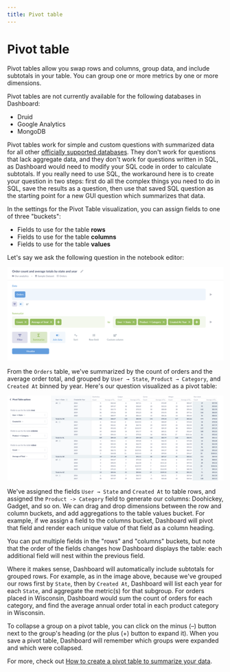 ```yaml
---
title: Pivot table
---
```


# Pivot table

Pivot tables allow you swap rows and columns, group data, and include subtotals in your table. You can group one or more metrics by one or more dimensions.

Pivot tables are not currently available for the following databases in Dashboard:

- Druid
- Google Analytics
- MongoDB

Pivot tables work for simple and custom questions with summarized data for all other [officially supported databases](../../../databases/connecting.md). They don't work for questions that lack aggregate data, and they don't work for questions written in SQL, as Dashboard would need to modify your SQL code in order to calculate subtotals. If you really need to use SQL, the workaround here is to create your question in two steps: first do all the complex things you need to do in SQL, save the results as a question, then use that saved SQL question as the starting point for a new GUI question which summarizes that data.

In the settings for the Pivot Table visualization, you can assign fields to one of three "buckets":

- Fields to use for the table **rows**
- Fields to use for the table **columns**
- Fields to use for the table **values**

Let's say we ask the following question in the notebook editor:

![Pivot table notebook](../../images/pivot-table-notebook.png)

From the `Orders` table, we've summarized by the count of orders and the average order total, and grouped by `User → State`, `Product → Category`, and `Created At` binned by year. Here's our question visualized as a pivot table:

![Pivot table options](../../images/pivot-table-options.png)

We've assigned the fields `User → State` and `Created At` to table rows, and assigned the `Product -> Category` field to generate our columns: Doohickey, Gadget, and so on. We can drag and drop dimensions between the row and column buckets, and add aggregations to the table values bucket. For example, if we assign a field to the columns bucket, Dashboard will pivot that field and render each unique value of that field as a column heading.

You can put multiple fields in the "rows" and "columns" buckets, but note that the order of the fields changes how Dashboard displays the table: each additional field will nest within the previous field.

Where it makes sense, Dashboard will automatically include subtotals for grouped rows. For example, as in the image above, because we've grouped our rows first by `State`, then by `Created At`, Dashboard will list each year for each `State`, and aggregate the metric(s) for that subgroup. For orders placed in Wisconsin, Dashboard would sum the count of orders for each category, and find the average annual order total in each product category in Wisconsin.

To collapse a group on a pivot table, you can click on the minus (–) button next to the group's heading (or the plus (+) button to expand it). When you save a pivot table, Dashboard will remember which groups were expanded and which were collapsed.

For more, check out [How to create a pivot table to summarize your data](https://www.metabase.com/learn/basics/visualizing-data/how-to-create-pivot-tables.html).